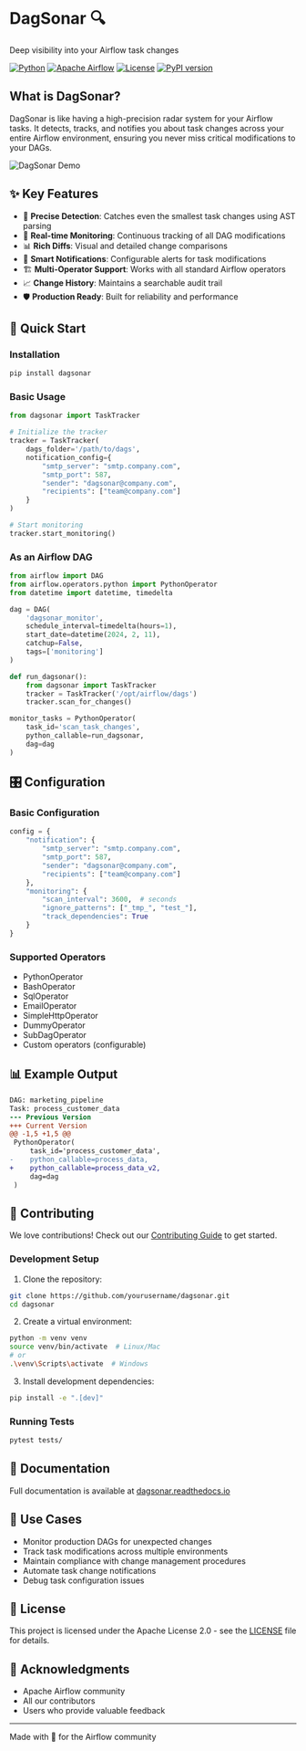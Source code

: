 # DagSonar 🔍

Deep visibility into your Airflow task changes

[![Python](https://img.shields.io/badge/python-3.7+-blue.svg)](https://www.python.org/downloads/)
[![Apache Airflow](https://img.shields.io/badge/apache--airflow-2.0+-yellow.svg)](https://airflow.apache.org/)
[![License](https://img.shields.io/badge/license-Apache%202.0-green.svg)](LICENSE)
[![PyPI version](https://badge.fury.io/py/dagsonar.svg)](https://badge.fury.io/py/dagsonar)

## What is DagSonar?

DagSonar is like having a high-precision radar system for your Airflow tasks. It detects, tracks, and notifies you about task changes across your entire Airflow environment, ensuring you never miss critical modifications to your DAGs.

![DagSonar Demo](docs/images/dagsonar-demo.gif)

## ✨ Key Features

- 🎯 **Precise Detection**: Catches even the smallest task changes using AST parsing
- 🔄 **Real-time Monitoring**: Continuous tracking of all DAG modifications
- 📊 **Rich Diffs**: Visual and detailed change comparisons
- 📧 **Smart Notifications**: Configurable alerts for task modifications
- 🏗️ **Multi-Operator Support**: Works with all standard Airflow operators
- 📈 **Change History**: Maintains a searchable audit trail
- 🛡️ **Production Ready**: Built for reliability and performance

## 🚀 Quick Start

### Installation

```bash
pip install dagsonar
```

### Basic Usage

```python
from dagsonar import TaskTracker

# Initialize the tracker
tracker = TaskTracker(
    dags_folder='/path/to/dags',
    notification_config={
        "smtp_server": "smtp.company.com",
        "smtp_port": 587,
        "sender": "dagsonar@company.com",
        "recipients": ["team@company.com"]
    }
)

# Start monitoring
tracker.start_monitoring()
```

### As an Airflow DAG

```python
from airflow import DAG
from airflow.operators.python import PythonOperator
from datetime import datetime, timedelta

dag = DAG(
    'dagsonar_monitor',
    schedule_interval=timedelta(hours=1),
    start_date=datetime(2024, 2, 11),
    catchup=False,
    tags=['monitoring']
)

def run_dagsonar():
    from dagsonar import TaskTracker
    tracker = TaskTracker('/opt/airflow/dags')
    tracker.scan_for_changes()

monitor_tasks = PythonOperator(
    task_id='scan_task_changes',
    python_callable=run_dagsonar,
    dag=dag
)
```

## 🎛️ Configuration

### Basic Configuration
```python
config = {
    "notification": {
        "smtp_server": "smtp.company.com",
        "smtp_port": 587,
        "sender": "dagsonar@company.com",
        "recipients": ["team@company.com"]
    },
    "monitoring": {
        "scan_interval": 3600,  # seconds
        "ignore_patterns": ["_tmp_", "test_"],
        "track_dependencies": True
    }
}
```

### Supported Operators
- PythonOperator
- BashOperator
- SqlOperator
- EmailOperator
- SimpleHttpOperator
- DummyOperator
- SubDagOperator
- Custom operators (configurable)

## 📊 Example Output

```diff
DAG: marketing_pipeline
Task: process_customer_data
--- Previous Version
+++ Current Version
@@ -1,5 +1,5 @@
 PythonOperator(
     task_id='process_customer_data',
-    python_callable=process_data,
+    python_callable=process_data_v2,
     dag=dag
 )
```

## 🤝 Contributing

We love contributions! Check out our [Contributing Guide](CONTRIBUTING.md) to get started.

### Development Setup

1. Clone the repository:
```bash
git clone https://github.com/yourusername/dagsonar.git
cd dagsonar
```

2. Create a virtual environment:
```bash
python -m venv venv
source venv/bin/activate  # Linux/Mac
# or
.\venv\Scripts\activate  # Windows
```

3. Install development dependencies:
```bash
pip install -e ".[dev]"
```

### Running Tests
```bash
pytest tests/
```

## 📖 Documentation

Full documentation is available at [dagsonar.readthedocs.io](https://dagsonar.readthedocs.io)

## 🎯 Use Cases

- Monitor production DAGs for unexpected changes
- Track task modifications across multiple environments
- Maintain compliance with change management procedures
- Automate task change notifications
- Debug task configuration issues

## 📝 License

This project is licensed under the Apache License 2.0 - see the [LICENSE](LICENSE) file for details.

## 💖 Acknowledgments

- Apache Airflow community
- All our contributors
- Users who provide valuable feedback

---
Made with 🚀 for the Airflow community